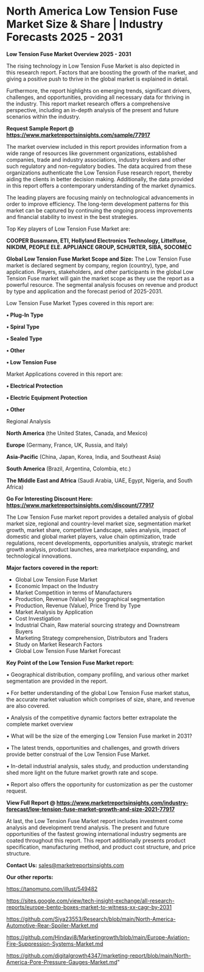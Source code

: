# North America Low Tension Fuse Market Size & Share | Industry Forecasts 2025 - 2031

<Strong> Low Tension Fuse Market Overview 2025 - 2031</strong>

The rising technology in Low Tension Fuse Market is also depicted in this research report. Factors that are boosting the growth of the market, and giving a positive push to thrive in the global market is explained in detail.

Furthermore, the report highlights on emerging trends, significant drivers, challenges, and opportunities, providing all necessary data for thriving in the industry. This report market research offers a comprehensive perspective, including an in-depth analysis of the present and future scenarios within the industry.

<strong>Request Sample Report @ <a href=https://www.marketreportsinsights.com/sample/77917>https://www.marketreportsinsights.com/sample/77917</a></strong>

The market overview included in this report provides information from a wide range of resources like government organizations, established companies, trade and industry associations, industry brokers and other such regulatory and non-regulatory bodies. The data acquired from these organizations authenticate the Low Tension Fuse research report, thereby aiding the clients in better decision making. Additionally, the data provided in this report offers a contemporary understanding of the market dynamics.

The leading players are focusing mainly on technological advancements in order to improve efficiency. The long-term development patterns for this market can be captured by continuing the ongoing process improvements and financial stability to invest in the best strategies.

Top Key players of Low Tension Fuse Market are:

<strong>COOPER Bussmann, ETI, Hollyland Electronics Technology, Littelfuse, NIKDIM, PEOPLE ELE. APPLIANCE GROUP, SCHURTER, SIBA, SOCOMEC</strong>

<strong><b>Global Low Tension Fuse Market Scope and Size:</b></strong>
The Low Tension Fuse market is declared segment by company, region (country), type, and application. Players, stakeholders, and other participants in the global Low Tension Fuse market will gain the market scope as they use the report as a powerful resource. The segmental analysis focuses on revenue and product by type and application and the forecast period of 2025-2031.

Low Tension Fuse Market Types covered in this report are:

<strong>• Plug-In Type

• Spiral Type

• Sealed Type

• Other

• Low Tension Fuse</strong>

Market Applications covered in this report are:

<strong>• Electrical Protection

• Electric Equipment Protection

• Other</strong> 

Regional Analysis

<strong>North America</strong> (the United States, Canada, and Mexico)

<strong>Europe</strong> (Germany, France, UK, Russia, and Italy)

<strong>Asia-Pacific</strong> (China, Japan, Korea, India, and Southeast Asia)

<strong>South America</strong> (Brazil, Argentina, Colombia, etc.)

<strong>The Middle East and Africa</strong> (Saudi Arabia, UAE, Egypt, Nigeria, and South Africa)

<strong>Go For Interesting Discount Here: <a href=https://www.marketreportsinsights.com/discount/77917>https://www.marketreportsinsights.com/discount/77917</a></strong>

The Low Tension Fuse market report provides a detailed analysis of global market size, regional and country-level market size, segmentation market growth, market share, competitive Landscape, sales analysis, impact of domestic and global market players, value chain optimization, trade regulations, recent developments, opportunities analysis, strategic market growth analysis, product launches, area marketplace expanding, and technological innovations.

<strong><b>Major factors covered in the report:</b></strong>
<ul>
  <li>Global Low Tension Fuse Market </li>
  <li>Economic Impact on the Industry</li>
  <li>Market Competition in terms of Manufacturers</li>
  <li>Production, Revenue (Value) by geographical segmentation</li>
  <li>Production, Revenue (Value), Price Trend by Type</li>
  <li>Market Analysis by Application</li>
  <li>Cost Investigation</li>
  <li>Industrial Chain, Raw material sourcing strategy and Downstream Buyers</li>
  <li>Marketing Strategy comprehension, Distributors and Traders</li>
  <li>Study on Market Research Factors</li>
  <li>Global Low Tension Fuse Market Forecast</li>
</ul>

<strong><b>Key Point of the Low Tension Fuse Market report:</b></strong>

• Geographical distribution, company profiling, and various other market segmentation are provided in the report.

• For better understanding of the global Low Tension Fuse market status, the accurate market valuation which comprises of size, share, and revenue are also covered.

• Analysis of the competitive dynamic factors better extrapolate the complete market overview

• What will be the size of the emerging Low Tension Fuse market in 2031?

• The latest trends, opportunities and challenges, and growth drivers provide better construal of the Low Tension Fuse Market.

• In-detail industrial analysis, sales study, and production understanding shed more light on the future market growth rate and scope.

• Report also offers the opportunity for customization as per the customer request.

<strong><b>View Full Report @ <a href=https://www.marketreportsinsights.com/industry-forecast/low-tension-fuse-market-growth-and-size-2021-77917>https://www.marketreportsinsights.com/industry-forecast/low-tension-fuse-market-growth-and-size-2021-77917</a></b></strong>


At last, the Low Tension Fuse Market report includes investment come analysis and development trend analysis. The present and future opportunities of the fastest growing international industry segments are coated throughout this report. This report additionally presents product specification, manufacturing method, and product cost structure, and price structure.

<strong>Contact Us:</strong>
sales@marketreportsinsights.com

<strong>Our other reports:</strong>

<a href=https://tanomuno.com/illust/549482>https://tanomuno.com/illust/549482</a>

<a href=https://sites.google.com/view/tech-insight-exchange/all-research-reports/europe-bento-boxes-market-to-witness-xx-cagr-by-2031>https://sites.google.com/view/tech-insight-exchange/all-research-reports/europe-bento-boxes-market-to-witness-xx-cagr-by-2031</a>

<a href=https://github.com/Siya23553/Research/blob/main/North-America-Automotive-Rear-Spoiler-Market.md>https://github.com/Siya23553/Research/blob/main/North-America-Automotive-Rear-Spoiler-Market.md</a>

<a href=https://github.com/Hindavi8/Marketingrowth/blob/main/Europe-Aviation-Fire-Suppression-Systems-Market.md>https://github.com/Hindavi8/Marketingrowth/blob/main/Europe-Aviation-Fire-Suppression-Systems-Market.md</a>

<a href=https://github.com/digitalgrowth4347/marketing-report/blob/main/North-America-Pore-Pressure-Gauges-Market.md>https://github.com/digitalgrowth4347/marketing-report/blob/main/North-America-Pore-Pressure-Gauges-Market.md</a>"
